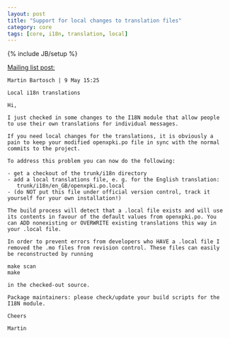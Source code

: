 ```yaml
---
layout: post
title: "Support for local changes to translation files"
category: core
tags: [core, i18n, translation, local]
---
```

{% include JB/setup %}

[Mailing list post:](http://permalink.gmane.org/gmane.comp.security.openxpki.devel/113) 

	Martin Bartosch | 9 May 15:25

	Local i18n translations

	Hi,

	I just checked in some changes to the I18N module that allow people  
	to use their own translations for individual messages.

	If you need local changes for the translations, it is obviously a  
	pain to keep your modified openxpki.po file in sync with the normal  
	commits to the project.

	To address this problem you can now do the following:

	- get a checkout of the trunk/i18n directory
	- add a local translations file, e. g. for the English translation:
	   trunk/i18n/en_GB/openxpki.po.local
	- (do NOT put this file under official version control, track it  
	yourself for your own installation!)

	The build process will detect that a .local file exists and will use  
	its contents in favour of the default values from openxpki.po. You  
	can ADD nonexisting or OVERWRITE existing translations this way in  
	your .local file.

	In order to prevent errors from developers who HAVE a .local file I  
	removed the .mo files from revision control. These files can easily  
	be reconstructed by running

	make scan
	make

	in the checked-out source.

	Package maintainers: please check/update your build scripts for the  
	I18N module.

	Cheers

	Martin
